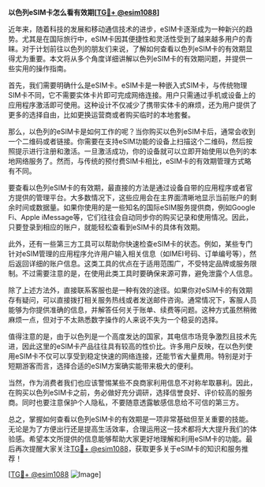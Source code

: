 **以色列eSIM卡怎么看有效期[[TG💪+ @esim1088](https://t.me/s/esim1088)]**

近年来，随着科技的发展和移动通信技术的进步，eSIM卡逐渐成为一种新兴的趋势。尤其是在国际旅行中，eSIM卡因其便捷性和灵活性受到了越来越多用户的青睐。对于计划前往以色列的朋友们来说，了解如何查看以色列eSIM卡的有效期显得尤为重要。本文将从多个角度详细讲解以色列eSIM卡的有效期问题，并提供一些实用的操作指南。

首先，我们需要明确什么是eSIM卡。eSIM卡是一种嵌入式SIM卡，与传统物理SIM卡不同，它不需要实体卡片即可完成网络连接。用户只需通过手机或设备上的应用程序激活即可使用。这种设计不仅减少了携带实体卡的麻烦，还为用户提供了更多的选择自由，比如更换运营商或者购买临时的本地套餐。

那么，以色列的eSIM卡是如何工作的呢？当你购买以色列eSIM卡后，通常会收到一个二维码或者链接。你需要在支持eSIM功能的设备上扫描这个二维码，然后按照提示进行注册和激活。一旦激活成功，你的设备就可以立即开始使用以色列的本地网络服务了。然而，与传统的预付费SIM卡相比，eSIM卡的有效期管理方式略有不同。

要查看以色列eSIM卡的有效期，最直接的方法是通过设备自带的应用程序或者官方提供的管理平台。大多数情况下，这些应用会在主界面清晰地显示当前账户的剩余时间或数据量。如果你使用的是一些知名的国际eSIM服务提供商，例如Google Fi、Apple iMessage等，它们往往会自动同步你的购买记录和使用情况。因此，只要登录到相应的账户，就能轻松查看到eSIM卡的具体有效期。

此外，还有一些第三方工具可以帮助你快速检查eSIM卡的状态。例如，某些专门针对eSIM管理的应用程序允许用户输入相关信息（如IMEI号码、订单编号等），然后返回详细的账户信息。这类工具的优点在于适用范围广，不受特定品牌或服务限制。不过需要注意的是，在使用此类工具时要确保来源可靠，避免泄露个人信息。

除了上述方法外，直接联系客服也是一种有效的途径。如果你对eSIM卡的有效期存有疑问，可以直接拨打相关服务热线或者发送邮件咨询。通常情况下，客服人员能够为你提供准确的信息，并解答任何关于账单、续费等问题。这种方式虽然稍微麻烦一点，但对于不太熟悉数字操作的人来说不失为一个稳妥的选择。

值得注意的是，由于以色列是一个高度发达的国家，其电信市场竞争激烈且技术先进，因此这里的eSIM卡产品往往具有较高的性价比。许多用户反映，在以色列使用eSIM卡不仅可以享受到稳定快速的网络连接，还能节省大量费用。特别是对于短期游客而言，选择合适的eSIM方案确实能带来极大的便利。

当然，作为消费者我们也应该警惕某些不良商家利用信息不对称牟取暴利。因此，在购买以色列eSIM卡之前，务必做好充分调研，选择信誉良好、评价较高的服务商。同时也要注意保护个人隐私，不要随意透露敏感信息给不可信的第三方。

总之，掌握如何查看以色列eSIM卡的有效期是一项非常基础但至关重要的技能。无论是为了方便出行还是提高生活效率，合理运用这一技术都将大大提升我们的体验感。希望本文所提供的信息能够帮助大家更好地理解和利用eSIM卡的功能。最后再次提醒大家关注[TG💪+ @esim1088](https://t.me/s/esim1088)，获取更多关于eSIM卡的知识和服务推荐！

[[TG💪+ @esim1088](https://t.me/s/esim1088) ![Image](https://i.postimg.cc/4NQfJmqS/Snipaste-2025-05-13-00-14-12.png)]